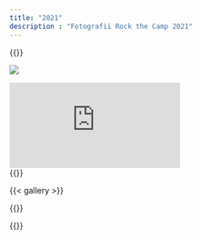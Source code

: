```yaml
---
title: "2021"
description : "Fotografii Rock the Camp 2021"
---
```


{{<rawhtml>}}
<div style="display: flex; justify-content: center; align-items: center; overflow: hidden">
	<img src="/images/Afis landscape.jpg" style="min-width: 100%; min-height: 100%;"/>
</div>
<div class="border-meghna" style="padding-bottom: 15px; "></div>
<div class="embed-responsive embed-responsive-16by9">
	<iframe 
		src="https://www.youtube.com/embed/kD5jEwL6_VA" 
		title="Rock the Camp 2021 - The Aftermovie" 
		frameborder="0" 
		allow="accelerometer; autoplay; clipboard-write; encrypted-media; gyroscope; picture-in-picture" 
		allowfullscreen>
	</iframe>
</div>
<div class="border-meghna" style="padding-bottom: 0px; "></div>
<div>
{{</rawhtml>}}

{{< gallery >}}

{{<rawhtml>}}
</div>
{{</rawhtml>}}

